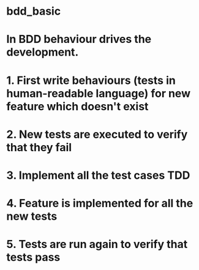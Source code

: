 # bdd_basic

# In BDD behaviour drives the development.

# 1. First write behaviours (tests in human-readable language) for new feature which doesn't exist
# 2. New tests are executed to verify that they fail
# 3. Implement all the test cases TDD
# 4. Feature is implemented for all the new tests
# 5. Tests are run again to verify that tests pass
